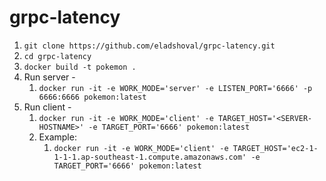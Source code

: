 # grpc-latency

1) `git clone https://github.com/eladshoval/grpc-latency.git`
2) `cd grpc-latency`
3) `docker build -t pokemon .`
4) Run server -
   1) `docker run -it -e WORK_MODE='server' -e LISTEN_PORT='6666' -p 6666:6666 pokemon:latest`
5) Run client -
   1) `docker run -it -e WORK_MODE='client' -e TARGET_HOST='<SERVER-HOSTNAME>' -e TARGET_PORT='6666' pokemon:latest`
   2) Example:
      1) `docker run -it -e WORK_MODE='client' -e TARGET_HOST='ec2-1-1-1-1.ap-southeast-1.compute.amazonaws.com' -e TARGET_PORT='6666' pokemon:latest`
